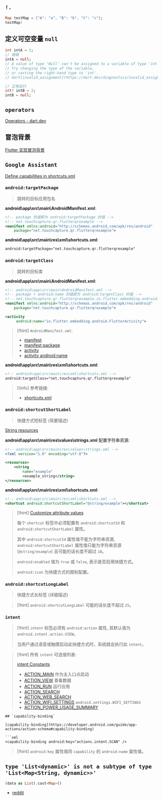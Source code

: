 ## `!.`

```dart
Map testMap = {"A": "a", "B": "b", "C": "c"};
testMap!
```

## 定义可空变量 `null`

```dart
int intA = 1;
// 报错
intA = null;
// A value of type 'Null' can't be assigned to a variable of type 'int'.
// Try changing the type of the variable, 
// or casting the right-hand type to 'int'.
// dart[invalid_assignment](https://dart.dev/diagnostics/invalid_assignment)

// 正常运行
int? intB = 2;
intB = null;
```

## `operators`

[Operators - dart.dev](https://dart.dev/guides/language/language-tour#operators)

## 冒泡背景

[Flutter 实现冒泡背景](https://wenjie.store/archives/flutter%E5%AE%9E%E7%8E%B0%E5%86%92%E6%B3%A1%E8%83%8C%E6%99%AF)

## `Google Assistant`

[Define capabilities in shortcuts.xml](https://developer.android.com/develop/ui/views/launch/shortcuts/adding-capabilities)

### `android:targetPackage`

> 跳转的目标应用包名

**android\app\src\main\AndroidManifest.xml**:

```xml
<!-- package 的值即为 android:targetPackage 的值 -->
<!-- net.touchcapture.qr.flutterqrexample -->
<manifest xmlns:android="http://schemas.android.com/apk/res/android"
    package="net.touchcapture.qr.flutterqrexample">
```

**android\app\src\main\res\xml\shortcuts.xml**:

```xml
android:targetPackage="net.touchcapture.qr.flutterqrexample"
```

### `android:targetClass`

> 跳转的目标类

**android\app\src\main\AndroidManifest.xml**:

```xml
<!-- android\app\src\main\AndroidManifest.xml -->
<!-- package + android:name 的值即为 android:targetClass 的值 -->
<!-- net.touchcapture.qr.flutterqrexample.io.flutter.embedding.android.FlutterActivity -->
<manifest xmlns:android="http://schemas.android.com/apk/res/android"
    package="net.touchcapture.qr.flutterqrexample">

<activity
	 android:name="io.flutter.embedding.android.FlutterActivity">
```

> [!hint]
> `AndroidManifest.xml`:
> 
> * [manifest](https://developer.android.com/guide/topics/manifest/manifest-element)
> * [manifest package](https://developer.android.com/guide/topics/manifest/manifest-element#package)
> * [activity](https://developer.android.com/guide/topics/manifest/activity-element)
> * [activity android:name](https://developer.android.com/guide/topics/manifest/activity-element#nm)

**android\app\src\main\res\xml\shortcuts.xml**:

```xml
<!-- android\app\src\main\res\xml\shortcuts.xml -->
android:targetClass="net.touchcapture.qr.flutterqrexample"
```

> [!info]
> 参考链接:
> 
> * [shortcuts.xml](https://android.googlesource.com/platform/packages/apps/Settings/+/master/res/xml/shortcuts.xml)

### `android:shortcutShortLabel`

> 快捷方式短标签 (简要描述)

[String resources](https://developer.android.com/guide/topics/resources/string-resource)

**android\app\src\main\res\values\strings.xml** 配置字符串资源:

```xml
<!-- android\app\src\main\res\values\strings.xml -->
<?xml version="1.0" encoding="utf-8"?>

<resources>
    <string
        name="example"
        >example_string</string>
</resources>
```

**android\app\src\main\res\xml\shortcuts.xml**:

```xml
<!-- android\app\src\main\res\xml\shortcuts.xml -->
<shortcut android:shortcutShortLabel="@string/example"></shortcut>
```

> [!hint]
> [Customize attribute values](https://developer.android.com/develop/ui/views/launch/shortcuts/creating-shortcuts#static)
> 
> 每个 `shortcut` 标签中必须配置有 `android:shortcutId` 和`android:shortcutShortLabel` 属性。
> 
> 其中 `android:shortcutId` 属性值不能为字符串资源, `android:shortcutShortLabel` 属性值只能为字符串资源 (`@string/example`) 且可能的话长度不超过 `10`。
> 
> `android:enabled` 值为 `true` 或 `false`, 表示是否启用快捷方式。
> 
> `android:icon` 为快捷方式的图标配置。

### `android:shortcutLongLabel`

> 快捷方式长标签 (详细描述)

> [!hint]
> `android:shortcutLongLabel` 可能的话长度不超过 `25`。

### `intent`

> [!hint]
> `intent` 标签必须有 `android:action` 属性, 其默认值为 `android.intent.action.VIEW`。
> 
> 当用户通过语音或触摸启动此快捷方式时，系统就会执行此 `intent`。

> [!hint]
> 所有 `intent` 可选值列表:
> 
> [intent Constants](https://developer.android.com/reference/android/content/Intent#constants_1)
> 
> * [ACTION_MAIN](https://developer.android.com/reference/android/content/Intent#ACTION_MAIN) 作为主入口点启动
> * [ACTION_VIEW](https://developer.android.com/reference/android/content/Intent#ACTION_VIEW) 查看数据
> * [ACTION_RUN](https://developer.android.com/reference/android/content/Intent#ACTION_RUN) 运行应用
> * [ACTION_SEARCH](https://developer.android.com/reference/android/content/Intent#ACTION_SEARCH)
> * [ACTION_WEB_SEARCH](https://developer.android.com/reference/android/content/Intent#ACTION_WEB_SEARCH)
> * [ACTION_WIFI_SETTINGS](https://developer.android.com/reference/android/provider/Settings#ACTION_WIFI_SETTINGS) `android.settings.WIFI_SETTINGS`
> * [ACTION_POWER_USAGE_SUMMARY](https://developer.android.com/reference/android/content/Intent#ACTION_POWER_USAGE_SUMMARY)

```
## `capability-binding`

[capability-binding](https://developer.android.com/guide/app-actions/action-schema#capability-binding)

```xml
<capability-binding android:key="actions.intent.SCAN" />
```

> [!hint]
> `android:key` 属性值同 `capability` 的 `android:name` 属性值。

## `type 'List<dynamic>' is not a subtype of type 'List<Map<String, dynamic>>'`

```dart
(data as List).cast<Map>()
```

- [reddit](https://www.reddit.com/r/dartlang/comments/zllptq/comment/j067mp7/?utm_source=share&utm_medium=web2x&context=3)